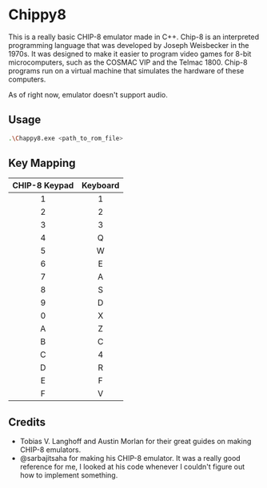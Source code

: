 # Chippy8

This is a really basic CHIP-8 emulator made in C++. Chip-8 is an interpreted programming language that was developed by Joseph Weisbecker in the 1970s. It was designed to make it easier to program video games for 8-bit microcomputers, such as the COSMAC VIP and the Telmac 1800. Chip-8 programs run on a virtual machine that simulates the hardware of these computers.

As of right now, emulator doesn't support audio.


## Usage

```bash
.\Chappy8.exe <path_to_rom_file>
```
## Key Mapping

| CHIP-8 Keypad | Keyboard |
|:-------------:|:--------:|
|       1       |     1    |
|       2       |     2    |
|       3       |     3    |
|       4       |     Q    |
|       5       |     W    |
|       6       |     E    |
|       7       |     A    |
|       8       |     S    |
|       9       |     D    |
|       0       |     X    |
|       A       |     Z    |
|       B       |     C    |
|       C       |     4    |
|       D       |     R    |
|       E       |     F    |
|       F       |     V    |

## Credits

* Tobias V. Langhoff and Austin Morlan for their great guides on making CHIP-8 emulators.
* @sarbajitsaha for making his CHIP-8 emulator. It was a really good reference for me, I looked at his code whenever I couldn't figure out how to implement something.